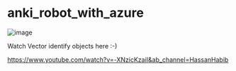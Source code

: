 # anki_robot_with_azure
![image](https://user-images.githubusercontent.com/1453985/50571520-a273d600-0d61-11e9-8667-e9cd82b2d49b.png)

Watch Vector identify objects here :-)

https://www.youtube.com/watch?v=-XNzicKzaiI&ab_channel=HassanHabib
